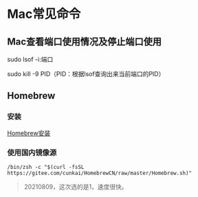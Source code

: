 # Mac常见命令

## **Mac查看端口使用情况及停止端口使用**

sudo lsof -i:端口 

sudo kill -9 PID（PID：根据lsof查询出来当前端口的PID）

## Homebrew

### 安装

[Homebrew安装](https://brew.sh/index_zh-cn.html)

### 使用国内镜像源

`/bin/zsh -c "$(curl -fsSL https://gitee.com/cunkai/HomebrewCN/raw/master/Homebrew.sh)"`

> 20210809，这次选的是1，速度很快。